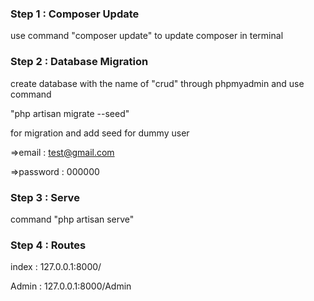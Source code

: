 ### Step 1 : Composer Update

use command "composer update" to update composer in terminal

### Step 2 : Database Migration

create database with the name of "crud" through phpmyadmin
and use command 
 
 "php artisan migrate --seed"
 
 for migration and 
add seed for dummy user

=>email : test@gmail.com 

=>password : 000000

### Step 3 : Serve

command "php artisan serve"

### Step 4 : Routes
index : 127.0.0.1:8000/

Admin : 127.0.0.1:8000/Admin